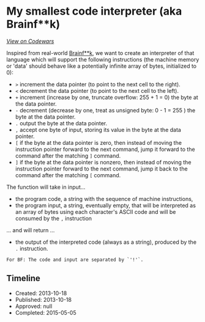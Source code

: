 # My smallest code interpreter (aka Brainf**k)
[*View on Codewars*](https://www.codewars.com/kata/my-smallest-code-interpreter-aka-brainf-star-star-k)

Inspired from real-world [Brainf\*\*k](http://en.wikipedia.org/wiki/Brainfuck), we want to create an interpreter of that language which will support the following instructions (the machine memory or 'data' should behave like a potentially infinite array of bytes, initialized to 0):

* `>` increment the data pointer (to point to the next cell to the right).
* `<` decrement the data pointer (to point to the next cell to the left).
* `+` increment (increase by one, truncate overflow: 255 + 1 = 0) the byte at the data pointer.
* `-` decrement (decrease by one, treat as unsigned byte: 0 - 1 = 255 ) the byte at the data pointer.
* `.` output the byte at the data pointer.
* `,` accept one byte of input, storing its value in the byte at the data pointer.
* `[` if the byte at the data pointer is zero, then instead of moving the instruction pointer forward to the next command, jump it forward to the command after the matching `]` command.
* `]` if the byte at the data pointer is nonzero, then instead of moving the instruction pointer forward to the next command, jump it back to the command after the matching `[` command.

The function will take in input...

* the program code, a string with the sequence of machine instructions,
* the program input, a string, eventually empty, that will be interpreted as an array of bytes using each character's ASCII code and will be consumed by the `,` instruction

... and will return ...

* the output of the interpreted code (always as a string), produced by the `.` instruction.

~~~if:bf
For BF: The code and input are separated by `'!'`.
~~~


## Timeline
- Created: 2013-10-18
- Published: 2013-10-18
- Approved: null
- Completed: 2015-05-05